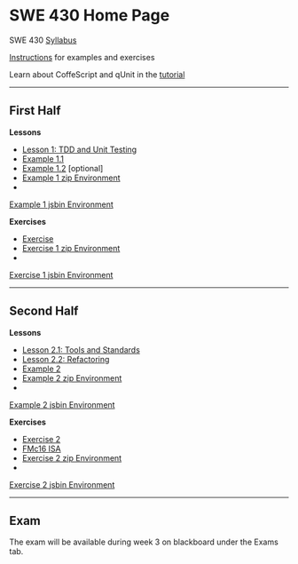 SWE 430 Home Page
========================================================================


SWE 430 [Syllabus](syllabus.html)

[Instructions](instructions.html)
for examples and exercises

Learn about CoffeScript and qUnit in the [tutorial](tutorial.html)

- - - - - - - - - - - - - - - - - - - - - - - - - - - - - - - - - - - -


First Half
---------------------


**Lessons**

- <a href="lesson1/tdd.html">Lesson 1:  TDD and Unit Testing</a>
- <a href="430/example1.1.html">Example 1.1</a>
- <a href="430/example1.2.html">Example 1.2</a> \[optional\]
- <a href="430/example1/example1.zip"> Example 1 zip Environment</a>
- <a href="http://jsbin.com/swe430_example1/latest/edit?javascript,live">
Example 1 jsbin Environment</a>

**Exercises**

- [Exercise](exercise.html)
- <a href="430/exercise1.zip">Exercise 1 zip Environment</a>
- <a href="http://jsbin.com/swe430_exercise1/latest/edit?javascript,live">
Exercise 1 jsbin Environment</a>


- - - - - - - - - - - - - - - - - - - - - - - - - - - - - - - - - - - -


Second Half
---------------------


**Lessons**

- <a href="lesson2.1.html">Lesson 2.1: Tools and Standards</a>
- <a href="lesson2.2.html">Lesson 2.2: Refactoring</a>
- <a href="430/example2.html">Example 2</a>
- <a href="430/example2/example2.zip">Example 2 zip Environment</a>
- <a href="http://jsbin.com/swe430_example2/latest/edit">
Example 2 jsbin Environment</a>

**Exercises**

- <a href="430/exercise2.html">Exercise 2</a>
- <a href="430/fmc16.txt">FMc16 ISA</a>
- <a href="430/exercise2.zip">Exercise 2 zip Environment</a>
- <a href="http://jsbin.com/swe430_exercise2/latest/edit?javascript,live">
Exercise 2 jsbin Environment</a>


- - - - - - - - - - - - - - - - - - - - - - - - - - - - - - - - - - - -


Exam
---------------------

The exam will be available during week 3 on blackboard under 
the Exams tab.
